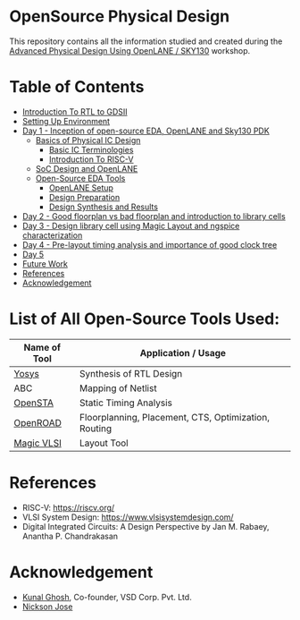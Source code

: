# OpenSource Physical Design
  This repository contains all the information studied and created during the [Advanced Physical Design Using OpenLANE / SKY130](https://www.vlsisystemdesign.com/advanced-physical-design-using-openlane-sky130/) workshop.

# Table of Contents
  - [Introduction To RTL to GDSII](#introduction-to-rtl-to-gdsii)
  - [Setting Up Environment](#setting-up-environment)
  - [Day 1 - Inception of open-source EDA, OpenLANE and Sky130 PDK](#day-1-inception-of-open-source-eda-openlane-and-sky130-pdk)
    - [Basics of Physical IC Design](#basics-of-physical-ic-design)
      - [Basic IC Terminologies](#basics-ic-terminologies)
      - [Introduction To RISC-V](#introduction-to-risc-v)
    - [SoC Design and OpenLANE](#soc-design-and-openlane)
    - [Open-Source EDA Tools](#open-source-eda-tools)
      - [OpenLANE Setup](#openlane-setup)
      - [Design Preparation](#design-preparation)
      - [Design Synthesis and Results](#design-synthesis-and-results)
  - [Day 2 - Good floorplan vs bad floorplan and introduction to library cells](#day-2-good-floorplan-vs-bad-floorplan-and-introduction-to-library-cells)
  - [Day 3 - Design library cell using Magic Layout and ngspice characterization](#day-3-design-library-cell-using-magic-layout-and-ngspice-characterization)
  - [Day 4 - Pre-layout timing analysis and importance of good clock tree](#day-4-pre-layout-timing-analysis-and-importance-of-good-clock-tree)
  - [Day 5](#day-5)
  - [Future Work](#future-work)
  - [References](#references)
  - [Acknowledgement](#acknowledgement)
 
# List of All Open-Source Tools Used:
  | Name of Tool | Application / Usage |
  | --- | --- |
  | [Yosys](https://github.com/YosysHQ/yosys) | Synthesis of RTL Design |
  | ABC | Mapping of Netlist |
  | [OpenSTA](https://github.com/The-OpenROAD-Project/OpenSTA) | Static Timing Analysis |
  | [OpenROAD](https://github.com/The-OpenROAD-Project/OpenROAD) | Floorplanning, Placement, CTS, Optimization, Routing |
  | [Magic VLSI](http://opencircuitdesign.com/magic/) | Layout Tool |
  

# References
  - RISC-V: https://riscv.org/
  - VLSI System Design: https://www.vlsisystemdesign.com/
  - Digital Integrated Circuits: A Design Perspective by Jan M. Rabaey, Anantha P. Chandrakasan

# Acknowledgement
  - [Kunal Ghosh](https://github.com/kunalg123), Co-founder, VSD Corp. Pvt. Ltd.
  - [Nickson Jose](https://github.com/nickson-jose)
  
